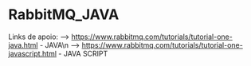 # RabbitMQ_JAVA

Links de apoio:
--> https://www.rabbitmq.com/tutorials/tutorial-one-java.html - JAVA\n
--> https://www.rabbitmq.com/tutorials/tutorial-one-javascript.html - JAVA SCRIPT
